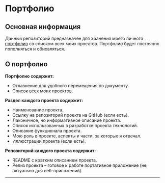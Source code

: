 # Портфолио

## Основная информация
Данный репозиторий предназначен для хранения моего личного [портфолио](Портфолио.docx) со списком всех моих проектов. Портфолио будет постоянно пополняться и обновляться.

## О портфолио
**Портфолио содержит:**  
   - Оглавнение для удобного перемещения по документу.  
   - Список всех моих проектов.  

**Раздел каждого проекта содержит:**
  - Наименование проекта.
  - Ссылку на репозиторий проекта на GitHub (если есть).
  - Лаконичное, но информативное описание проекта.
  - Список использованных в разработке проекта технологий.
  - Описание функционала проекта.
  - Мою роль в проекте, аспекты и части, за которые я отвечал.
  - Иллюстрации проекта (если есть).

**Репозиторий каждого проекта содержит:**
  - README с кратким описанием проекта.
  - Релиз проекта – готовое к работе портативное приложение (не актуально для веб-приложений).

---
